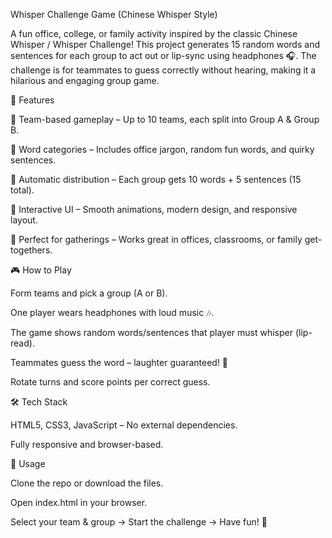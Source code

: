 Whisper Challenge Game (Chinese Whisper Style)

A fun office, college, or family activity inspired by the classic Chinese Whisper / Whisper Challenge!
This project generates 15 random words and sentences for each group to act out or lip-sync using headphones 🎧. The challenge is for teammates to guess correctly without hearing, making it a hilarious and engaging group game.

🚀 Features

🔹 Team-based gameplay – Up to 10 teams, each split into Group A & Group B.

🔹 Word categories – Includes office jargon, random fun words, and quirky sentences.

🔹 Automatic distribution – Each group gets 10 words + 5 sentences (15 total).

🔹 Interactive UI – Smooth animations, modern design, and responsive layout.

🔹 Perfect for gatherings – Works great in offices, classrooms, or family get-togethers.

🎮 How to Play

Form teams and pick a group (A or B).

One player wears headphones with loud music 🎶.

The game shows random words/sentences that player must whisper (lip-read).

Teammates guess the word – laughter guaranteed! 🤣

Rotate turns and score points per correct guess.

🛠️ Tech Stack

HTML5, CSS3, JavaScript – No external dependencies.

Fully responsive and browser-based.

📌 Usage

Clone the repo or download the files.

Open index.html in your browser.

Select your team & group → Start the challenge → Have fun! 🎉
